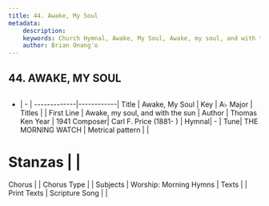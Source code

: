 ```yaml
---
title: 44. Awake, My Soul
metadata:
    description: 
    keywords: Church Hymnal, Awake, My Soul, Awake, my soul, and with the sun, 
    author: Brian Onang'o
---
```



## 44. AWAKE, MY SOUL

```txt

```

- |   -  |
-------------|------------|
Title | Awake, My Soul |
Key | A♭ Major |
Titles |  |
First Line | Awake, my soul, and with the sun |
Author | Thomas Ken
Year | 1941
Composer| Carl F. Price (1881- ) |
Hymnal|  - |
Tune| THE MORNING WATCH |
Metrical pattern | |
# Stanzas |  |
Chorus |  |
Chorus Type |  |
Subjects | Worship: Morning Hymns |
Texts |  |
Print Texts | 
Scripture Song |  |
  
